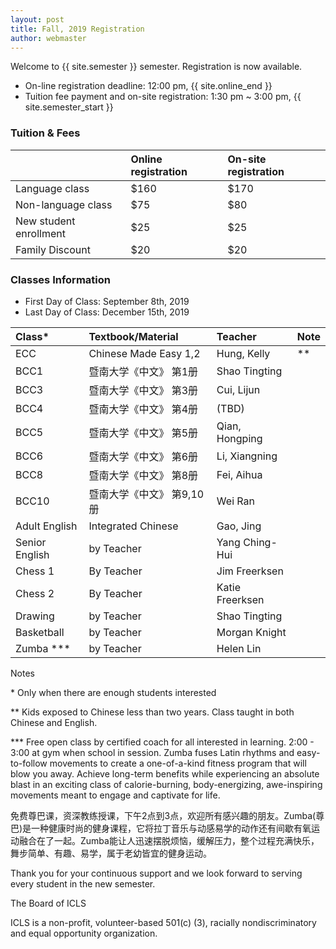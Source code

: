```yaml
---
layout: post
title: Fall, 2019 Registration
author: webmaster
---
```


Welcome to {{ site.semester }} semester. Registration is now available.
* On-line registration deadline: 12:00 pm, {{ site.online_end }}
* Tuition fee payment and on-site registration: 1:30 pm ~ 3:00 pm, {{ site.semester_start }}

###  Tuition & Fees

|              | Online registration        | On-site registration |
|:-------------|:------------------|:------|
| Language class | $160  | $170  |
| Non-language class | $75    | $80  |
| New student enrollment | $25      | $25   |
| Family Discount           | $20 | $20  |


### Classes Information 

- First Day of Class: September 8th, 2019
- Last Day of Class: December 15th, 2019

| Class*        | Textbook/Material          | Teacher | Note |
|:-------------|:------------------|:------|:------|
| ECC 	| Chinese Made Easy 1,2 	| Hung, Kelly 	| ** | 
| BCC1 	| 暨南大学《中文》 第1册 	| Shao Tingting | | 
| BCC3 	| 暨南大学《中文》 第3册 	| Cui, Lijun | | 
| BCC4 	| 暨南大学《中文》 第4册 	| (TBD) | | 
| BCC5 	| 暨南大学《中文》 第5册 	| Qian, Hongping | | 
| BCC6 	| 暨南大学《中文》 第6册 	| Li, Xiangning | | 
| BCC8 	| 暨南大学《中文》 第8册 	| Fei, Aihua || 
| BCC10 	| 暨南大学《中文》 第9,10册 	| Wei Ran | | 
| Adult English 	| Integrated Chinese 	| Gao, Jing | | 
| Senior English 	| by Teacher 	| Yang Ching-Hui | | 
| Chess 1 	| By Teacher 	| Jim Freerksen 	| | 
| Chess 2 	| By Teacher 	| Katie Freerksen | | 
| Drawing 	| by Teacher 	| Shao Tingting | | 
| Basketball 	| by Teacher 	| Morgan Knight | 
| Zumba *** 	| by Teacher 	| Helen Lin | | 


Notes

\* Only when there are enough students interested
	
** Kids exposed to Chinese less than two years. Class taught in both Chinese and English.
	
*** Free open class by certified coach for all interested in learning. 2:00 - 3:00  at gym when school in session. Zumba fuses Latin rhythms and easy-to-follow movements to create a one-of-a-kind fitness program that will blow you away. Achieve long-term benefits while experiencing an absolute blast in an exciting class of calorie-burning, body-energizing, awe-inspiring movements meant to engage and captivate for life.
	
免费尊巴课，资深教练授课，下午2点到3点，欢迎所有感兴趣的朋友。Zumba(尊巴)是一种健康时尚的健身课程，它将拉丁音乐与动感易学的动作还有间歇有氧运动融合在了一起。Zumba能让人迅速摆脱烦恼，缓解压力，整个过程充满快乐，舞步简单、有趣、易学，属于老幼皆宜的健身运动。

 

Thank you for your continuous support and we look forward to serving every student in the new semester.

 

The Board of ICLS

ICLS is a non-profit, volunteer-based 501(c) (3), racially nondiscriminatory and equal opportunity organization.

